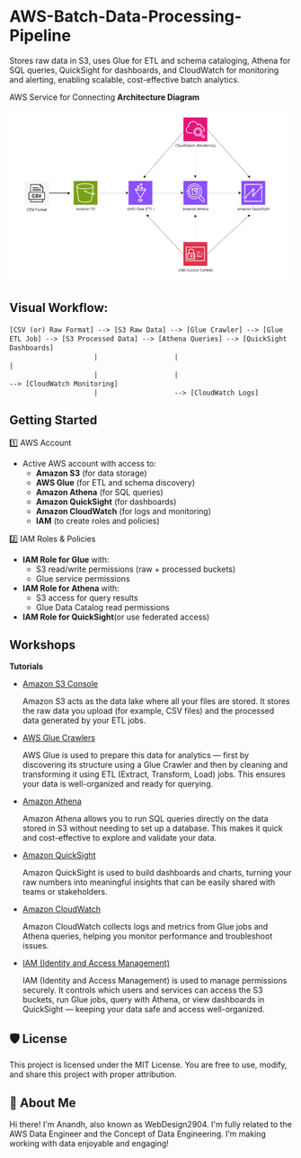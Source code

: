 # AWS-Batch-Data-Processing-Pipeline
Stores raw data in S3, uses Glue for ETL and schema cataloging, Athena for SQL queries, QuickSight for dashboards, and CloudWatch for monitoring and alerting, enabling scalable, cost-effective batch analytics.

AWS Service for Connecting **Architecture Diagram** 

![Architecture Diagram](https://github.com/WedDesign2904/AWS-Batch-Data-Processing-Pipeline/raw/main/AWS%20Batch%20Processing%20Pipeline%20Architecture.png)  


## Visual Workflow: 

```text
[CSV (or) Raw Format] --> [S3 Raw Data] --> [Glue Crawler] --> [Glue ETL Job] --> [S3 Processed Data] --> [Athena Queries] --> [QuickSight Dashboards]
                     |                   |                                  |
                     |                   |                                  --> [CloudWatch Monitoring]
                     |                   --> [CloudWatch Logs]
```

Getting Started
---

1️⃣ AWS Account

- Active AWS account with access to:
  - **Amazon S3** (for data storage)
  - **AWS Glue** (for ETL and schema discovery)
  - **Amazon Athena** (for SQL queries)
  - **Amazon QuickSight** (for dashboards)
  - **Amazon CloudWatch** (for logs and monitoring)
  - **IAM** (to create roles and policies)

2️⃣ IAM Roles & Policies  

- **IAM Role for Glue** with:
  - S3 read/write permissions (raw + processed buckets)
  - Glue service permissions  
- **IAM Role for Athena** with:
  - S3 access for query results  
  - Glue Data Catalog read permissions  
- **IAM Role for QuickSight**(or use federated access)

Workshops
---

**Tutorials**

- [Amazon S3 Console](https://docs.aws.amazon.com/AmazonS3/latest/userguide/GetStartedWithS3.html)

  Amazon S3 acts as the data lake where all your files are stored. It stores the raw data you upload (for example, CSV files) and the processed data generated by your ETL jobs.

- [AWS Glue Crawlers](https://docs.aws.amazon.com/glue/latest/dg/add-crawler.html)

  AWS Glue is used to prepare this data for analytics — first by discovering its structure using a Glue Crawler and then by cleaning and transforming it using ETL (Extract, Transform, Load) jobs. This ensures       your data is well-organized and ready for querying.

- [Amazon Athena](https://docs.aws.amazon.com/athena/latest/ug/using-athena-sql.html)

  Amazon Athena allows you to run SQL queries directly on the data stored in S3 without needing to set up a database. This makes it quick and cost-effective to explore and validate your data.

- [Amazon QuickSight](https://docs.aws.amazon.com/quicksight/latest/user/welcome.html)

  Amazon QuickSight is used to build dashboards and charts, turning your raw numbers into meaningful insights that can be easily shared with teams or stakeholders.

- [Amazon CloudWatch](https://docs.aws.amazon.com/AmazonCloudWatch/latest/monitoring/GettingSetup.html)

  Amazon CloudWatch collects logs and metrics from Glue jobs and Athena queries, helping you monitor performance and troubleshoot issues.

- [IAM (Identity and Access Management)](https://docs.aws.amazon.com/IAM/latest/UserGuide/getting-started.html)

  IAM (Identity and Access Management) is used to manage permissions securely. It controls which users and services can access the S3 buckets, run Glue jobs, query with Athena, or view dashboards in QuickSight —    keeping your data safe and access well-organized.

🛡️ License
----

This project is licensed under the MIT License. You are free to use, modify, and share this project with proper attribution.

🌟 About Me
---

Hi there! I'm Anandh, also known as WebDesign2904. I'm fully related to the AWS Data Engineer and  the Concept of Data Engineering. I’m making working with data enjoyable and engaging!


